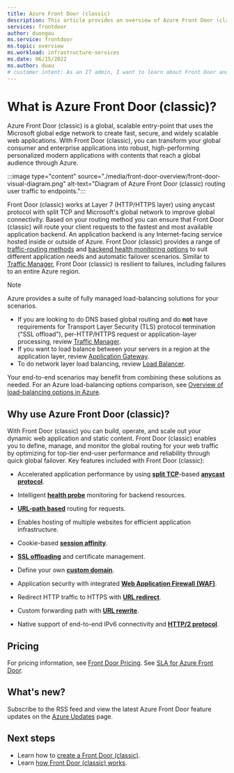 ```yaml
---
title: Azure Front Door (classic)
description: This article provides an overview of Azure Front Door (classic).
services: frontdoor
author: duongau
ms.service: frontdoor
ms.topic: overview
ms.workload: infrastructure-services
ms.date: 06/15/2022
ms.author: duau
# customer intent: As an IT admin, I want to learn about Front Door and what I can use it for. 
---
```


# What is Azure Front Door (classic)?

Azure Front Door (classic) is a global, scalable entry-point that uses the Microsoft global edge network to create fast, secure, and widely scalable web applications. With Front Door (classic), you can transform your global consumer and enterprise applications into robust, high-performing personalized modern applications with contents that reach a global audience through Azure.

:::image type="content" source="./media/front-door-overview/front-door-visual-diagram.png" alt-text="Diagram of Azure Front Door (classic) routing user traffic to endpoints.":::

Front Door (classic) works at Layer 7 (HTTP/HTTPS layer) using anycast protocol with split TCP and Microsoft's global network to improve global connectivity. Based on your routing method you can ensure that Front Door (classic) will route your client requests to the fastest and most available application backend. An application backend is any Internet-facing service hosted inside or outside of Azure. Front Door (classic) provides a range of [traffic-routing methods](front-door-routing-methods.md) and [backend health monitoring options](front-door-health-probes.md) to suit different application needs and automatic failover scenarios. Similar to [Traffic Manager](../traffic-manager/traffic-manager-overview.md), Front Door (classic) is resilient to failures, including failures to an entire Azure region.

>[!NOTE]
> Azure provides a suite of fully managed load-balancing solutions for your scenarios. 
> * If you are looking to do DNS based global routing and do **not** have requirements for Transport Layer Security (TLS) protocol termination ("SSL offload"), per-HTTP/HTTPS request or application-layer processing, review [Traffic Manager](../traffic-manager/traffic-manager-overview.md). 
> * If you want to load balance between your servers in a region at the application layer, review [Application Gateway](../application-gateway/overview.md).
> * To do network layer load balancing, review [Load Balancer](../load-balancer/load-balancer-overview.md). 
> 
> Your end-to-end scenarios may benefit from combining these solutions as needed.
> For an Azure load-balancing options comparison, see [Overview of load-balancing options in Azure](/azure/architecture/guide/technology-choices/load-balancing-overview).

## Why use Azure Front Door (classic)?

With Front Door (classic) you can build, operate, and scale out your dynamic web application and static content. Front Door (classic) enables you to define, manage, and monitor the global routing for your web traffic by optimizing for top-tier end-user performance and reliability through quick global failover.
Key features included with Front Door (classic):

* Accelerated application performance by using **[split TCP](front-door-traffic-acceleration.md?pivots=front-door-classic#connect-to-the-front-door-edge-location-split-tcp)**-based **[anycast protocol](front-door-traffic-acceleration.md?pivots=front-door-classic#select-the-front-door-edge-location-for-the-request-anycast)**.

* Intelligent **[health probe](front-door-health-probes.md)** monitoring for backend resources.

*  **[URL-path based](front-door-route-matching.md?pivots=front-door-classic)** routing for requests.

* Enables hosting of multiple websites for efficient application infrastructure.

* Cookie-based **[session affinity](front-door-routing-methods.md#affinity)**.

* **[SSL offloading](front-door-custom-domain-https.md)** and certificate management.

* Define your own **[custom domain](front-door-custom-domain.md)**.

* Application security with integrated  **[Web Application Firewall (WAF)](../web-application-firewall/overview.md)**.

* Redirect HTTP traffic to HTTPS with **[URL redirect](front-door-url-rewrite.md?pivots=front-door-classic)**.

* Custom forwarding path with **[URL rewrite](front-door-url-rewrite.md?pivots=front-door-classic)**.

* Native support of end-to-end IPv6 connectivity and **[HTTP/2 protocol](front-door-http2.md)**.

## Pricing

For pricing information, see [Front Door Pricing](https://azure.microsoft.com/pricing/details/frontdoor/). See [SLA for Azure Front Door](https://azure.microsoft.com/support/legal/sla/frontdoor/v1_0/).

## What's new?

Subscribe to the RSS feed and view the latest Azure Front Door feature updates on the [Azure Updates](https://azure.microsoft.com/updates/?category=networking&query=Azure%20Front%20Door) page.

## Next steps
- Learn how to [create a Front Door (classic)](quickstart-create-front-door.md).
- Learn [how Front Door (classic) works](front-door-routing-architecture.md?pivots=front-door-classic).